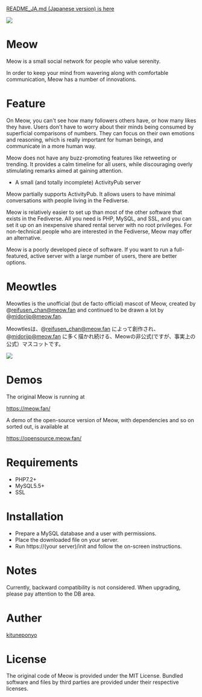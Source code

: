 <p>
    <a href="./README_JA.md">README_JA.md (Japanese version) is here</a>
</p>

<img src="https://opensource.meow.fan/assets/img/screen_sample.png">

# Meow

Meow is a small social network for people who value serenity.

In order to keep your mind from wavering along with comfortable communication, Meow has a number of innovations.

# Feature

On Meow, you can't see how many followers others have, or how many likes they have.
Users don't have to worry about their minds being consumed by superficial comparisons of numbers.
They can focus on their own emotions and reasoning, which is really important for human beings, and communicate in a more human way.

Meow does not have any buzz-promoting features like retweeting or trending.
It provides a calm timeline for all users, while discouraging overly stimulating remarks aimed at gaining attention.

- A small (and totally incomplete) ActivityPub server

Meow partially supports ActivityPub.
It allows users to have minimal conversations with people living in the Fediverse.

Meow is relatively easier to set up than most of the other software that exists in the Fediverse.
All you need is PHP, MySQL, and SSL, and you can set it up on an inexpensive shared rental server with no root privileges.
For non-technical people who are interested in the Fediverse, Meow may offer an alternative.

Meow is a poorly developed piece of software.
If you want to run a full-featured, active server with a large number of users, there are better options.

# Meowtles

Meowtles is the unofficial (but de facto official) mascot of Meow, created by @reifusen_chan@meow.fan and continued to be drawn a lot by @midorijp@meow.fan.

Meowtlesは、@reifusen_chan@meow.fan によって創作され、@midorijp@meow.fan に多く描かれ続ける、Meowの非公式(ですが、事実上の公式）マスコットです。

<img src="https://opensource.meow.fan/assets/img/meowtles/22563.gif">

# Demos

The original Meow is running at

https://meow.fan/

A demo of the open-source version of Meow, with dependencies and so on sorted out, is available at

https://opensource.meow.fan/

# Requirements

* PHP7.2+
* MySQL5.5+
* SSL

# Installation

* Prepare a MySQL database and a user with permissions.
* Place the downloaded file on your server.
* Run https://(your server)/init and follow the on-screen instructions.

# Notes

Currently, backward compatibility is not considered.
When upgrading, please pay attention to the DB area.

# Auther

<a href="https://meow.fan/u/k" target="_blank">kituneponyo</a>

# License

The original code of Meow is provided under the MIT License.
Bundled software and files by third parties are provided under their respective licenses.
